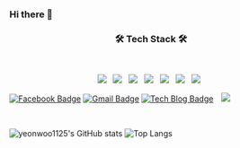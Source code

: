 ### Hi there 👋
<h3 align="center"><b>🛠 Tech Stack 🛠</b></h3>
</br>
<p align="center">
<img src="https://img.shields.io/badge/HTML5-E34F26?style=flat-square&logo=HTML5&logoColor=white"/></a> &nbsp
<img src="https://img.shields.io/badge/CSS3-1572B6?style=flat-square&logo=CSS3&logoColor=white"/></a> &nbsp
<img src="https://img.shields.io/badge/JavaScript-F7DF1E?style=flat-square&logo=JavaScript&logoColor=white"/></a> &nbsp
<img src="https://img.shields.io/badge/Node.js-339933?style=flat-square&logo=Node.js&logoColor=white"/></a> &nbsp
<img src="https://img.shields.io/badge/Android-3DDC84?style=flat-square&logo=Android&logoColor=white"/></a> &nbsp
<img src="https://img.shields.io/badge/MySQL-4479A1?style=flat-square&logo=MySQL&logoColor=white"/></a> &nbsp 
<img src="https://img.shields.io/badge/c++-00599C?style=flat-square&logo=c%2B%2B&logoColor=white"/></a> &nbsp 

<p align="center">
 
[![Facebook Badge](https://img.shields.io/badge/facebook-1877f2?style=flat-square&logo=facebook&logoColor=white&link=facebook.com/yeonwoo1125)](https://www.facebook.com/yeonwoo1125)
 [![Gmail Badge](https://img.shields.io/badge/Gmail-d14836?style=flat-square&logo=Gmail&logoColor=white&link=mailto:yeanwoo0619@gmail.com)](mailto:yeanwoo0619@gmail.com)
 [![Tech Blog Badge](http://img.shields.io/badge/-Tech%20blog-black?style=flat-square&logo=blogger&logoColor=white&link=https://yeonwoo1125.tistory.com/)](https://yeonwoo1125.tistory.com/)
 <a href="https://www.instagram.com/yw_go/">
<img src="http://img.shields.io/badge/-yw_go-222222?style=flat&logo=Instagram&link=https://www.instagram.com/yw_go/" style="height : auto; margin-left : 10px; margin-right : 10px;"/>
</a>

<br/>


 ![yeonwoo1125's GitHub stats](https://github-readme-stats.vercel.app/api?username=yeonwoo1125&hide=prs,contribu,issues,stars)
 ![Top Langs](https://github-readme-stats.vercel.app/api/top-langs/?username=yeonwoo1125)



